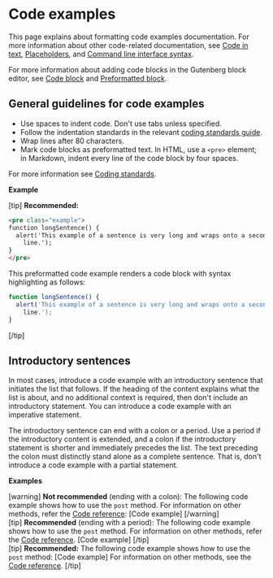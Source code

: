 # Code examples

This page explains about formatting code examples documentation. For more information about other code-related documentation, see [Code in text](), [Placeholders](), and [Command line interface syntax]().

For more information about adding code blocks in the Gutenberg block editor, see [Code block](https://wordpress.org/support/article/code-block/) and [Preformatted block](https://wordpress.org/support/article/preformatted-block/). 

## General guidelines for code examples

- Use spaces to indent code. Don't use tabs unless specified.
- Follow the indentation standards in the relevant [coding standards guide]().
- Wrap lines after 80 characters.
- Mark code blocks as preformatted text. In HTML, use a `<pre>` element; in Markdown, indent every line of the code block by four spaces.

For more information see [Coding standards]().

**Example**  

[tip] **Recommended:**  
```html
<pre class="example">
function longSentence() {
  alert('This example of a sentence is very long and wraps onto a second
    line.');
}
</pre>
```
This preformatted code example renders a code block with syntax highlighting as follows:

```js
function longSentence() {
  alert('This example of a sentence is very long and wraps onto a second
    line.');
}
```  
[/tip]  

## Introductory sentences

In most cases, introduce a code example with an introductory sentence that initiates the list that follows. If the heading of the content explains what the list is about, and no additional context is required, then don't include an introductory statement. You can introduce a code example with an imperative statement.

The introductory sentence can end with a colon or a period. Use a period if the introductory content is extended, and a colon if the introductory statement is shorter and immediately precedes the list. The text preceding the colon must distinctly stand alone as a complete sentence. That is, don't introduce a code example with a partial statement.

**Examples**  

[warning] **Not recommended** (ending with a colon): The following code example shows how to use the `post` method. For information on other methods, refer the [Code reference](https://developer.wordpress.org/reference/methods/): [Code example] [/warning]  
[tip] **Recommended** (ending with a period): The following code example shows how to use the `post` method. For information on other methods, refer the [Code reference](https://developer.wordpress.org/reference/methods/). [Code example] [/tip]  
[tip] **Recommended:** The following code example shows how to use the `post` method: [Code example] For information on other methods, see the [Code reference](https://developer.wordpress.org/reference/methods/).  [/tip]  
